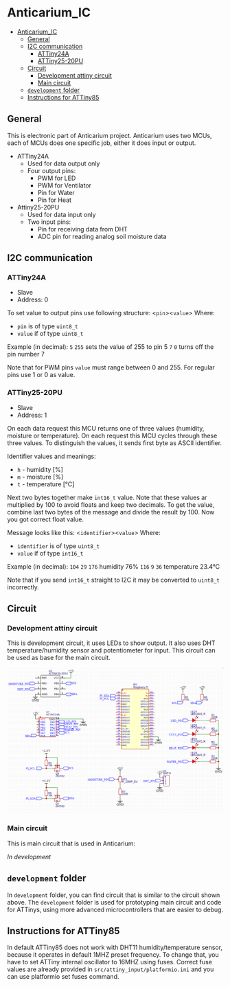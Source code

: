 # Anticarium_IC

<!-- @import "[TOC]" {cmd="toc" depthFrom=1 depthTo=6 orderedList=false} -->

<!-- code_chunk_output -->

- [Anticarium_IC](#anticarium_ic)
  - [General](#general)
  - [I2C communication](#i2c-communication)
    - [ATTiny24A](#attiny24a)
    - [ATTiny25-20PU](#attiny25-20pu)
  - [Circuit](#circuit)
    - [Development attiny circuit](#development-attiny-circuit)
    - [Main circuit](#main-circuit)
  - [`development` folder](#development-folder)
  - [Instructions for ATTiny85](#instructions-for-attiny85)


<!-- /code_chunk_output -->

## General

This is electronic part of Anticarium project. Anticarium uses two MCUs, each of MCUs does one specific job, either it does input or output.

- ATTiny24A
    - Used for data output only
    - Four output pins:
        - PWM for LED
        - PWM for Ventilator
        - Pin for Water
        - Pin for Heat
- Attiny25-20PU
    - Used for data input only
    - Two input pins:
        - Pin for receiving data from DHT
        - ADC pin for reading analog soil moisture data         

## I2C communication

### ATTiny24A
- Slave
- Address: 0

To set value to output pins use following structure:
<`pin`><`value`>
Where:
- `pin` is of type `uint8_t`
- `value` if of type `uint8_t`

Example (in decimal):
`5` `255` sets the value of 255 to pin 5
`7` `0` turns off the pin number 7

Note that for PWM pins `value` must range between 0 and 255. For regular pins use 1 or 0 as value.

### ATTiny25-20PU
- Slave
- Address: 1

On each data request this MCU returns one of three values (humidity, moisture or temperature). On each request this MCU cycles through these three values. To distinguish the values, it sends first byte as ASCII identifier.

Identifier values and meanings:
- `h` - humidity [%]
- `m` - moisture [%]
- `t` - temperature [°C]

Next two bytes together make `int16_t` value. Note that these values ar multiplied by 100 to avoid floats and keep two decimals. To get the value, combine last two bytes of the message and divide the result by 100. Now you got correct float value.

Message looks like this:
<`identifier`><`value`>
Where:
- `identifier` is of type `uint8_t`
- `value` if of type `int16_t`

Example (in decimal):
`104` `29` `176` humidity 76%
`116` `9` `36` temperature 23.4°C

Note that if you send `int16_t` straight to I2C it may be converted to `uint8_t` incorrectly.

## Circuit

### Development attiny circuit

This is development circuit, it uses LEDs to show output. It also uses DHT temperature/humidity sensor and potentiometer for input. This circuit can be used as base for the main circuit. 

![attiny_development_circuit](doc/anticarium_attiny_development_circuit.PNG)

### Main circuit

This is main circuit that is used in Anticarium:

_In development_

## `development` folder

In `development` folder, you can find circuit that is similar to the circuit shown above. The `development` folder is used for prototyping main circuit and code for ATTinys, using more advanced microcontrollers that are easier to debug.     

## Instructions for ATTiny85

In default ATTiny85 does not work with DHT11 humidity/temperature sensor, because it operates in default 1MHZ preset frequency. To change that, you have to set ATTiny internal oscillator to 16MHZ using fuses. Correct fuse values are already provided in `src/attiny_input/platformio.ini` and you can use platformio set fuses command.   